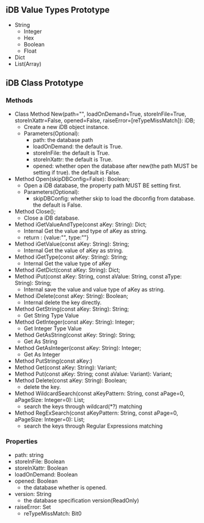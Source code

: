 ## iDB Value Types Prototype

* String
  * Integer
  * Hex
  * Boolean
  * Float
* Dict
* List(Array)

## iDB Class Prototype


### Methods

* Class Method New(path="", loadOnDemand=True, storeInFile=True, storeInXattr=False, opened=False, raiseError=[reTypeMissMatch]): iDB;
  * Create a new iDB object instance.
  * Parameters(Optional):
    * path: the database path
    * loadOnDemand: the default is True.
    * storeInFile:  the default is True.
    * storeInXattr: the default is True.
    * opened: whether open the database after new(the path MUST be setting if true). the default is False.
* Method Open(skipDBConfig=False): Boolean;
  * Open a iDB database, the property path MUST BE setting first.
  * Parameters(Optional):
    * skipDBConfig: whether skip to load the dbconfig from database. the default is False.
* Method Close();
  * Close a iDB database.
* Method iGetValueAndType(const aKey: String): Dict;
  * Internal Get the value and type of aKey as string.
  * return : {value:"", type:""}
* Method iGetValue(const aKey: String): String;
  * Internal Get the value of aKey as string.
* Method iGetType(const aKey: String): String;
  * Internal Get the value type of aKey
* Method iGetDict(const aKey: String): Dict;
* Method iPut(const aKey: String, const aValue: String, const aType: String): String;
  * Internal save the value and value type of aKey as string.
* Method iDelete(const aKey: String): Boolean;
  * Internal delete the key directly.
* Method GetString(const aKey: String): String;
  * Get String Type Value
* Method GetInteger(const aKey: String): Integer;
  * Get Integer Type Value
* Method GetAsString(const aKey: String): String;
  * Get As String
* Method GetAsInteger(const aKey: String): Integer;
  * Get As Integer
* Method PutString(const aKey:)
* Method Get(const aKey: String): Variant;
* Method Put(const aKey: String; const aValue: Variant): Variant;
* Method Delete(const aKey: String): Boolean;
  * delete the key.
* Method WildcardSearch(const aKeyPattern: String, const aPage=0, aPageSize: Integer=0): List;
  * search the keys through wildcard(\*?) matching
* Method RegExSearch(const aKeyPattern: String, const aPage=0, aPageSize: Integer=0): List;
  * search the keys through Regular Expressions matching

### Properties

* path: string
* storeInFile: Boolean
* storeInXattr: Boolean
* loadOnDemand: Boolean
* opened: Boolean
  * the database whether is opened.
* version: String
  * the database specification version(ReadOnly)
* raiseError: Set
  * reTypeMissMatch: Bit0

